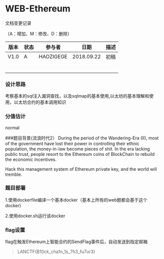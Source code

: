 

# WEB-Ethereum





文档变更记录

（A：增加、M：修改、D：删除）

| 版本   | 状态   | 参与者       | 日期         | 描述   |
| ---- | ---- | --------- | ---------- | ---- |
| V1.0 | A    | HAOZIGEGE | 2018.09.22 | 初稿   |
|      |      |           |            |      |
|      |      |           |            |      |
|      |      |           |            |      |
|      |      |           |            |      |
|      |      |           |            |      |
|      |      |           |            |      |



### 设计思路

考察基本的sql注入漏洞查找，以及sqlmap的基本使用,以太坊的基本理解和使用，以太坊合约的基本调用知识



### 分值估计

normal

###题目背景(流浪时代2）
During the period of the Wandering-Era (II), most of the government have lost their power in controlling their ethnic population, the money-in-law become pieces of shit. In the era lacking public trust, people resort to the Ethereum coins of BlockChain to rebuild the economic incentives. 

Hack this management system of  Ethereum private key, and the world will tremble.



### 题目部署

1.使用dockerfile编译一个基本docker（基本上所有的web题都会基于这个docker)

2.使用docker.sh运行该docker



### flag设置

flag在触发Ethereum上智能合约的SendFlag事件后，自动发送到指定邮箱


> LANCTF{B10ck_cha1n_1s_7h3_fu7ur3}